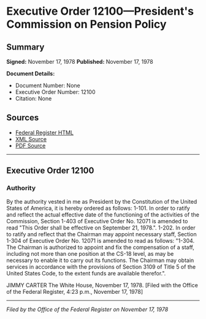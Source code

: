 # Executive Order 12100—President's Commission on Pension Policy

## Summary

**Signed:** November 17, 1978
**Published:** November 17, 1978

**Document Details:**
- Document Number: None
- Executive Order Number: 12100
- Citation: None

## Sources
- [Federal Register HTML](https://www.presidency.ucsb.edu/documents/executive-order-12100-presidents-commission-pension-policy)
- [XML Source](None)
- [PDF Source](None)

---

## Executive Order 12100

### Authority

By the authority vested in me as President by the Constitution of the United States of America, it is hereby ordered as follows:
1-101. In order to ratify and reflect the actual effective date of the functioning of the activities of the Commission, Section 1-403 of Executive Order No. 12071 is amended to read "This Order shall be effective on September 21, 1978.".
1-202. In order to ratify and reflect that the Chairman may appoint necessary staff, Section 1-304 of Executive Order No. 12071 is amended to read as follows:
"1-304. The Chairman is authorized to appoint and fix the compensation of a staff, including not more than one position at the CS-18 level, as may be necessary to enable it to carry out its functions. The Chairman may obtain services in accordance with the provisions of Section 3109 of Title 5 of the United States Code, to the extent funds are available therefor.".

JIMMY CARTER
The White House,
November 17, 1978.
[Filed with the Office of the Federal Register, 4:23 p.m., November 17, 1978]

---

*Filed by the Office of the Federal Register on November 17, 1978*
